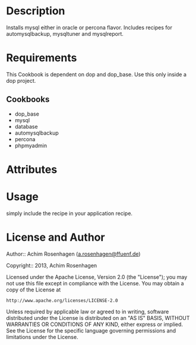 Description
===========

Installs mysql either in oracle or percona flavor. Includes recipes for automysqlbackup, mysqltuner and mysqlreport.

Requirements
============

This Cookbook is dependent on dop and dop_base. Use this only inside a dop project.

Cookbooks
---------

* dop_base
* mysql
* database
* automysqlbackup
* percona
* phpmyadmin

Attributes
==========

Usage
=====

simply include the recipe in your application recipe.

License and Author
==================

Author:: Achim Rosenhagen (<a.rosenhagen@ffuenf.de>)

Copyright:: 2013, Achim Rosenhagen

Licensed under the Apache License, Version 2.0 (the "License");
you may not use this file except in compliance with the License.
You may obtain a copy of the License at

    http://www.apache.org/licenses/LICENSE-2.0

Unless required by applicable law or agreed to in writing, software
distributed under the License is distributed on an "AS IS" BASIS,
WITHOUT WARRANTIES OR CONDITIONS OF ANY KIND, either express or implied.
See the License for the specific language governing permissions and
limitations under the License.
